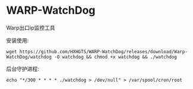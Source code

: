 # WARP-WatchDog
Warp出口ip监控工具

安装使用:
```
wget https://github.com/HXHGTS/WARP-WatchDog/releases/download/Warp-WatchDog/watchdog -O watchdog && chmod +x watchdog && ./watchdog
```
后台守护进程:
```
echo "*/300 * * * * ./watchdog > /dev/null" > /var/spool/cron/root
```
